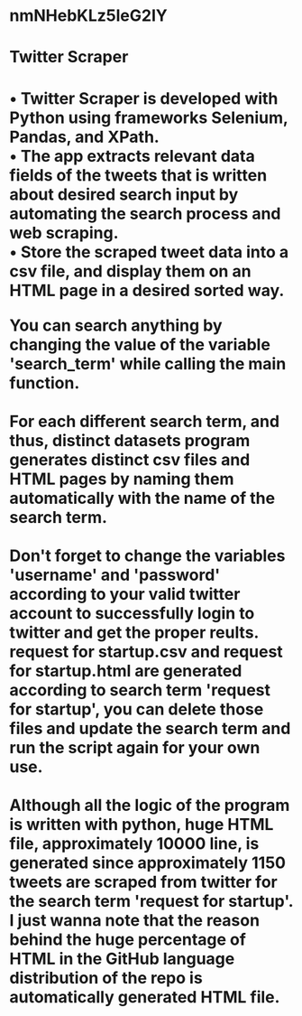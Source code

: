 # nmNHebKLz5leG2IY
<h1>Twitter Scraper<h1/>
<p>
• Twitter Scraper is developed with Python using frameworks Selenium, Pandas, and XPath.<br/>
• The app extracts relevant data fields of the tweets that is written about desired search input by automating the search process and web scraping. <br/>
• Store the scraped tweet data into a csv file, and display them on an HTML page in a desired sorted way. <br/>

You can search anything by changing the value of the variable 'search_term' while calling the main function. <br/><br/>
For each different search term, and thus, distinct datasets program generates distinct csv files and HTML pages by naming them automatically with the name of the search term. <br/><br/>
Don't forget to change the variables 'username' and 'password' according to your valid twitter account to successfully login to twitter and get the proper reults. <br/>
request for startup.csv and request for startup.html are generated according to search term 'request for startup', you can delete those files and update the search term and run the script again for your own use. <br/><br/>
Although all the logic of the program is written with python, huge HTML file, approximately 10000 line, is generated since approximately 1150 tweets are scraped from twitter for the search term 'request for startup'. I just wanna note that the reason behind the huge percentage of HTML in the GitHub language distribution of the repo is automatically generated HTML file. 
<p/>
